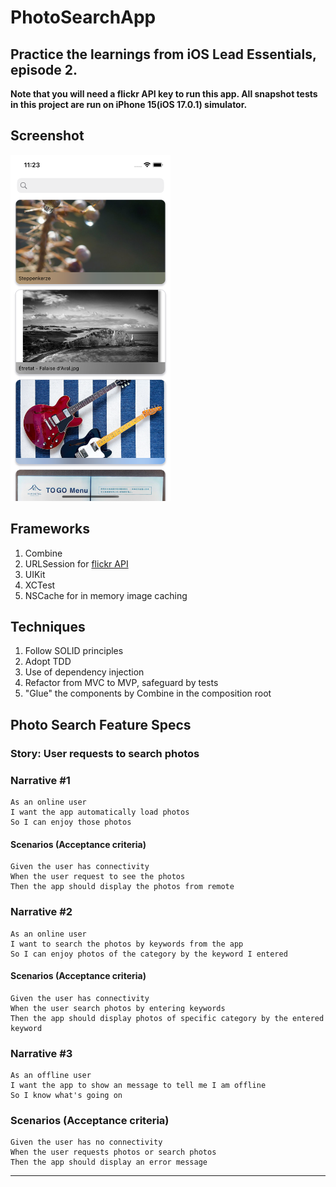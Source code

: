 # PhotoSearchApp
## Practice the learnings from iOS Lead Essentials, episode 2. 
**Note that you will need a flickr API key to run this app.
All snapshot tests in this project are run on iPhone 15(iOS 17.0.1) simulator.**

## Screenshot
<img src="https://github.com/tzc1234/PhotoSearchApp/blob/main/Screenshots/preview.png" alt="preview" width="256" height="554"/>

## Frameworks
1. Combine
2. URLSession for [flickr API](https://www.flickr.com/services/api/)
3. UIKit
4. XCTest
5. NSCache for in memory image caching

## Techniques
1. Follow SOLID principles
2. Adopt TDD
3. Use of dependency injection
4. Refactor from MVC to MVP, safeguard by tests
5. "Glue" the components by Combine in the composition root

## Photo Search Feature Specs

### Story: User requests to search photos

### Narrative #1

```
As an online user
I want the app automatically load photos
So I can enjoy those photos
```

#### Scenarios (Acceptance criteria)

```
Given the user has connectivity
When the user request to see the photos
Then the app should display the photos from remote
```

### Narrative #2

```
As an online user
I want to search the photos by keywords from the app
So I can enjoy photos of the category by the keyword I entered
```

#### Scenarios (Acceptance criteria)

```
Given the user has connectivity
When the user search photos by entering keywords
Then the app should display photos of specific category by the entered keyword
```

### Narrative #3

```
As an offline user
I want the app to show an message to tell me I am offline
So I know what's going on
```

### Scenarios (Acceptance criteria)

```
Given the user has no connectivity
When the user requests photos or search photos
Then the app should display an error message
```
---